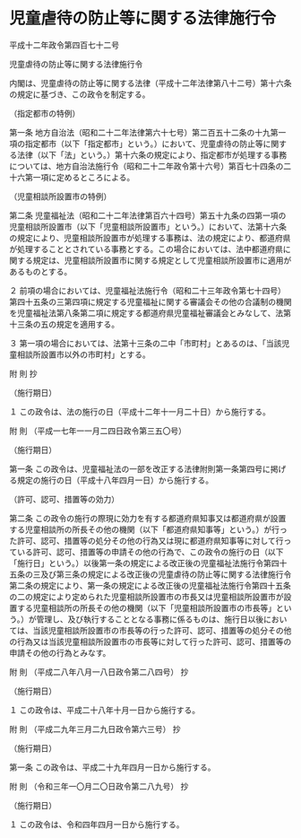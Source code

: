 # 児童虐待の防止等に関する法律施行令

平成十二年政令第四百七十二号

児童虐待の防止等に関する法律施行令

内閣は、児童虐待の防止等に関する法律（平成十二年法律第八十二号）第十六条の規定に基づき、この政令を制定する。

（指定都市の特例）

第一条 地方自治法（昭和二十二年法律第六十七号）第二百五十二条の十九第一項の指定都市（以下「指定都市」という。）において、児童虐待の防止等に関する法律（以下「法」という。）第十六条の規定により、指定都市が処理する事務については、地方自治法施行令（昭和二十二年政令第十六号）第百七十四条の二十六第一項に定めるところによる。

（児童相談所設置市の特例）

第二条 児童福祉法（昭和二十二年法律第百六十四号）第五十九条の四第一項の児童相談所設置市（以下「児童相談所設置市」という。）において、法第十六条の規定により、児童相談所設置市が処理する事務は、法の規定により、都道府県が処理することとされている事務とする。この場合においては、法中都道府県に関する規定は、児童相談所設置市に関する規定として児童相談所設置市に適用があるものとする。

２ 前項の場合においては、児童福祉法施行令（昭和二十三年政令第七十四号）第四十五条の三第四項に規定する児童福祉に関する審議会その他の合議制の機関を児童福祉法第八条第二項に規定する都道府県児童福祉審議会とみなして、法第十三条の五の規定を適用する。

３ 第一項の場合においては、法第十三条の二中「市町村」とあるのは、「当該児童相談所設置市以外の市町村」とする。

附 則 抄

（施行期日）

１ この政令は、法の施行の日（平成十二年十一月二十日）から施行する。

附 則 （平成一七年一一月二四日政令第三五〇号）

（施行期日）

第一条 この政令は、児童福祉法の一部を改正する法律附則第一条第四号に掲げる規定の施行の日（平成十八年四月一日）から施行する。

（許可、認可、措置等の効力）

第二条 この政令の施行の際現に効力を有する都道府県知事又は都道府県が設置する児童相談所の所長その他の機関（以下「都道府県知事等」という。）が行った許可、認可、措置等の処分その他の行為又は現に都道府県知事等に対して行っている許可、認可、措置等の申請その他の行為で、この政令の施行の日（以下「施行日」という。）以後第一条の規定による改正後の児童福祉法施行令第四十五条の三及び第三条の規定による改正後の児童虐待の防止等に関する法律施行令第二条の規定により、第一条の規定による改正後の児童福祉法施行令第四十五条の二の規定により定められた児童相談所設置市の市長又は児童相談所設置市が設置する児童相談所の所長その他の機関（以下「児童相談所設置市の市長等」という。）が管理し、及び執行することとなる事務に係るものは、施行日以後においては、当該児童相談所設置市の市長等の行った許可、認可、措置等の処分その他の行為又は当該児童相談所設置市の市長等に対して行った許可、認可、措置等の申請その他の行為とみなす。

附 則 （平成二八年八月一八日政令第二八四号） 抄

（施行期日）

１ この政令は、平成二十八年十月一日から施行する。

附 則 （平成二九年三月二九日政令第六三号） 抄

（施行期日）

第一条 この政令は、平成二十九年四月一日から施行する。

附 則 （令和三年一〇月二〇日政令第二八九号） 抄

（施行期日）

１ この政令は、令和四年四月一日から施行する。
